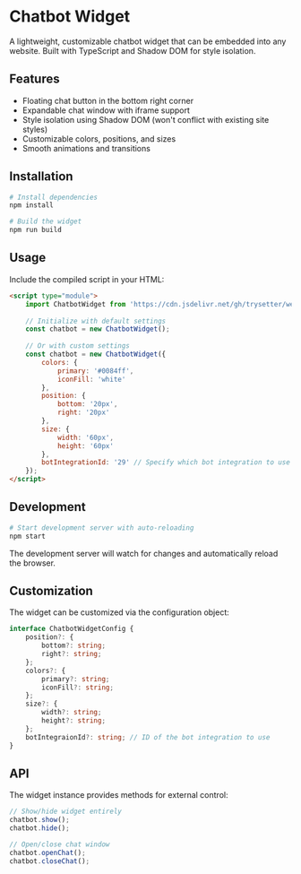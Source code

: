 # Chatbot Widget

A lightweight, customizable chatbot widget that can be embedded into any website. Built with TypeScript and Shadow DOM for style isolation.

## Features

- Floating chat button in the bottom right corner
- Expandable chat window with iframe support
- Style isolation using Shadow DOM (won't conflict with existing site styles)
- Customizable colors, positions, and sizes
- Smooth animations and transitions

## Installation

```bash
# Install dependencies
npm install

# Build the widget
npm run build
```

## Usage

Include the compiled script in your HTML:

```html
<script type="module">
    import ChatbotWidget from 'https://cdn.jsdelivr.net/gh/trysetter/website-widget@releases/chatbot-widget.js';
    
    // Initialize with default settings
    const chatbot = new ChatbotWidget();
    
    // Or with custom settings
    const chatbot = new ChatbotWidget({
        colors: {
            primary: '#0084ff',
            iconFill: 'white'
        },
        position: {
            bottom: '20px',
            right: '20px'
        },
        size: {
            width: '60px',
            height: '60px'
        },
        botIntegrationId: '29' // Specify which bot integration to use
    });
</script>
```

## Development

```bash
# Start development server with auto-reloading
npm start
```

The development server will watch for changes and automatically reload the browser.

## Customization

The widget can be customized via the configuration object:

```typescript
interface ChatbotWidgetConfig {
    position?: {
        bottom?: string;
        right?: string;
    };
    colors?: {
        primary?: string;
        iconFill?: string;
    };
    size?: {
        width?: string;
        height?: string;
    };
    botIntegraionId?: string; // ID of the bot integration to use
}
```

## API

The widget instance provides methods for external control:

```javascript
// Show/hide widget entirely
chatbot.show();
chatbot.hide();

// Open/close chat window
chatbot.openChat();
chatbot.closeChat();
```
